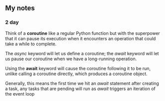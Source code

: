 ## My notes

### 2 day

Think of a __coroutine__ like a regular Python function but with the superpower that it
can pause its execution when it encounters an operation that could take a while to
complete.

The _async_ keyword will let us define a coroutine; the _await_ keyword will 
let us pause our coroutine when we have a long-running operation.

Using the __await__ keyword will cause the coroutine following it to be run, unlike
calling a coroutine directly, which produces a coroutine object.

Generally, this means the first time we hit an _await_ statement after creating
a task, any tasks that are pending will run as _await_ triggers an iteration of the event
loop







